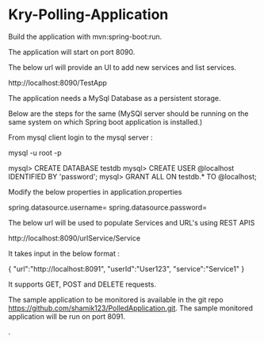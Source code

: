 # Kry-Polling-Application

Build the application with mvn:spring-boot:run.

The application will start on port 8090.

The below url will provide an UI to add new services and list services.

http://localhost:8090/TestApp

The application needs a MySql Database as a persistent storage.

Below are the steps for the same (MySQl server should be running on the same system on which Spring boot application is installed.)

From mysql client login to the mysql server :

mysql -u root -p
<Enter root password>

mysql> CREATE DATABASE testdb
mysql> CREATE USER <username>@localhost IDENTIFIED BY 'password';
mysql> GRANT ALL ON testdb.* TO <username>@localhost;

Modify the below properties in application.properties

spring.datasource.username=<username>
spring.datasource.password=<password>


The below url will be used to populate Services and URL's using REST APIS

http://localhost:8090/urlService/Service

It takes input in the below format :

{ "url":"http://localhost:8091", "userId":"User123", "service":"Service1" }

It supports GET, POST and DELETE requests.

The sample application to be monitored is available in the git repo https://github.com/shamik123/PolledApplication.git. The sample monitored application will be run on port 8091.

.

